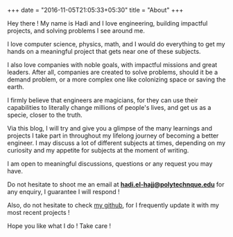 +++
date = "2016-11-05T21:05:33+05:30"
title = "About"
+++


Hey there ! My name is Hadi and I love engineering, building impactful projects, and solving problems I see around me. 

I love computer science, physics, math, and I would do everything to get my hands on a meaningful project that gets near one of these subjects. 

I also love companies with noble goals, with impactful missions and great leaders. After all, companies are created to solve problems, should it be a demand problem, or a more complex one like colonizing space or saving the earth.

I firmly believe that engineers are magicians, for they can use their capabilities to literally change millions of people's lives, and get us as a specie, closer to the truth. 

Via this blog, I will try and give you a glimpse of the many learnings and projects I take part in throughout my lifelong journey of becoming a better engineer. I may discuss a lot of different subjects at times, depending on my curiosity and my appetite for subjects at the moment of writing. 

I am open to meaningful discussions, questions or any request you may have. 

Do not hesitate to shoot me an email at **hadi.el-hajj@polytechnque.edu** for any enquiry, I guarantee I will respond !

Also, do not hesitate to check [my github](https://github.com/hadi-el-hajj/), for I frequently update it with my most recent projects !

Hope you like what I do ! Take care ! 
